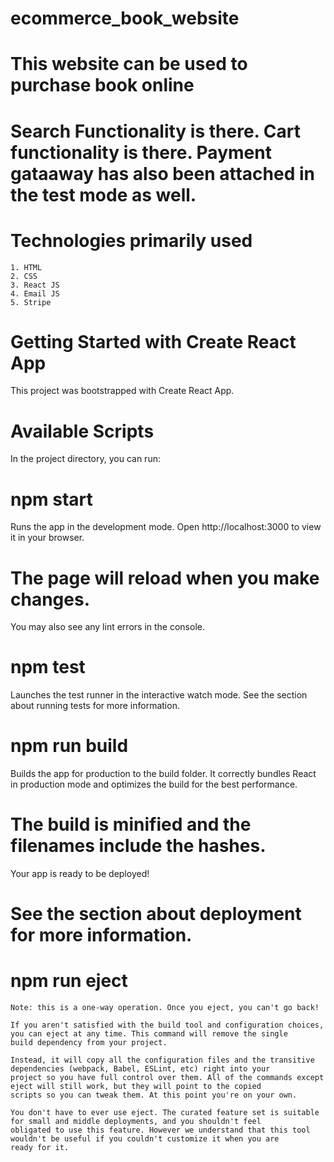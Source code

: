 # ecommerce_book_website
# This website can be used to purchase book online
# Search Functionality is there. Cart functionality is there. Payment gataaway has also been attached in the test mode as well.
# Technologies primarily used
    1. HTML
    2. CSS
    3. React JS
    4. Email JS
    5. Stripe

# Getting Started with Create React App
  This project was bootstrapped with Create React App.

# Available Scripts
  In the project directory, you can run:

# npm start
  Runs the app in the development mode.
  Open http://localhost:3000 to view it in your browser.

# The page will reload when you make changes.
   You may also see any lint errors in the console.

 # npm test
  Launches the test runner in the interactive watch mode.
  See the section about running tests for more information.
  
 # npm run build
  Builds the app for production to the build folder.
  It correctly bundles React in production mode and optimizes the build for the best performance.
  
 # The build is minified and the filenames include the hashes.
  Your app is ready to be deployed!
  
  # See the section about deployment for more information.
  
  # npm run eject
    Note: this is a one-way operation. Once you eject, you can't go back!
    
    If you aren't satisfied with the build tool and configuration choices, you can eject at any time. This command will remove the single     build dependency from your project.
    
    Instead, it will copy all the configuration files and the transitive dependencies (webpack, Babel, ESLint, etc) right into your 
    project so you have full control over them. All of the commands except eject will still work, but they will point to the copied 
    scripts so you can tweak them. At this point you're on your own.
    
    You don't have to ever use eject. The curated feature set is suitable for small and middle deployments, and you shouldn't feel 
    obligated to use this feature. However we understand that this tool wouldn't be useful if you couldn't customize it when you are 
    ready for it.
